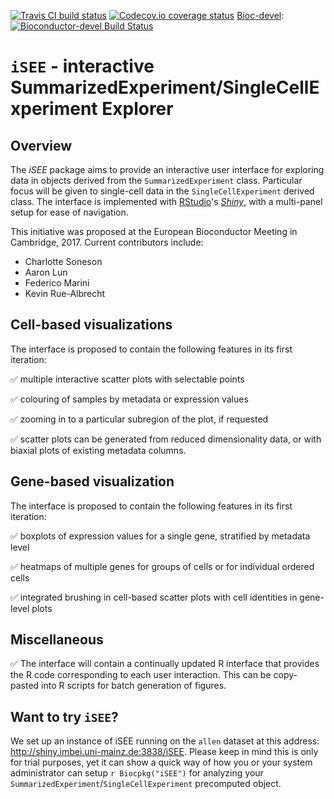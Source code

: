 [![Travis CI build status](https://travis-ci.org/csoneson/iSEE.svg?branch=master)](https://travis-ci.org/csoneson/iSEE)
[![Codecov.io coverage status](https://codecov.io/github/csoneson/iSEE/coverage.svg?branch=master)](https://codecov.io/github/csoneson/iSEE)
[Bioc-devel](http://bioconductor.org/packages/devel/bioc/html/iSEE.html): [![Bioconductor-devel Build Status](http://bioconductor.org/shields/build/devel/bioc/iSEE.svg)](http://bioconductor.org/checkResults/devel/bioc-LATEST/iSEE)

# `iSEE` - interactive SummarizedExperiment/SingleCellExperiment Explorer

<!-- TODO logo here too :) --> 

## Overview

The _iSEE_ package aims to provide an interactive user interface for exploring data in objects derived from the `SummarizedExperiment` class.
Particular focus will be given to single-cell data in the `SingleCellExperiment` derived class.
The interface is implemented with [RStudio](https://www.rstudio.com)'s [_Shiny_](https://shiny.rstudio.com), with a multi-panel setup for ease of navigation.

This initiative was proposed at the European Bioconductor Meeting in Cambridge, 2017.
Current contributors include:

- Charlotte Soneson
- Aaron Lun
- Federico Marini
- Kevin Rue-Albrecht

## Cell-based visualizations 

The interface is proposed to contain the following features in its first iteration:

:white_check_mark: multiple interactive scatter plots with selectable points

:white_check_mark: colouring of samples by metadata or expression values

:white_check_mark: zooming in to a particular subregion of the plot, if requested

:white_check_mark: scatter plots can be generated from reduced dimensionality data, or with biaxial plots of existing metadata columns.

## Gene-based visualization

The interface is proposed to contain the following features in its first iteration:

:white_check_mark: boxplots of expression values for a single gene, stratified by metadata level

:white_check_mark: heatmaps of multiple genes for groups of cells or for individual ordered cells 

:white_check_mark: integrated brushing in cell-based scatter plots with cell identities in gene-level plots

## Miscellaneous

:white_check_mark: The interface will contain a continually updated R interface that provides the R code corresponding to each user interaction.
This can be copy-pasted into R scripts for batch generation of figures.

## Want to try `iSEE`?

We set up an instance of iSEE running on the `allen` dataset at this address: http://shiny.imbei.uni-mainz.de:3838/iSEE. 
Please keep in mind this is only for trial purposes, yet it can show a quick way of how you or your system administrator can setup `r Biocpkg("iSEE")` for analyzing your `SummarizedExperiment`/`SingleCellExperiment` precomputed object.


